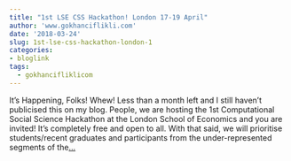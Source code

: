 ```yaml
---
title: "1st LSE CSS Hackathon! London 17-19 April"
author: 'www.gokhanciflikli.com'
date: '2018-03-24'
slug: 1st-lse-css-hackathon-london-1
categories:
- bloglink
tags:
  - gokhancifliklicom
---
```


It’s Happening, Folks! Whew! Less than a month left and I still haven’t publicised this on my blog. People, we are hosting the 1st Computational Social Science Hackathon at the London School of Economics and you are invited! It’s completely free and open to all. With that said, we will prioritise students/recent graduates and participants from the under-represented segments of the[... <i class="fas fa-external-link-alt"></i>](https://www.gokhan.io/post/css-hackathon/)

